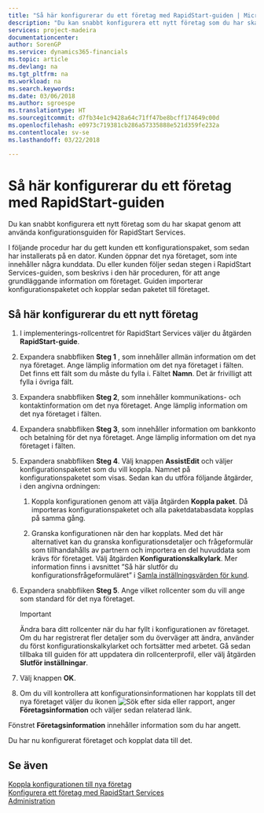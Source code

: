 ```yaml
---
title: "Så här konfigurerar du ett företag med RapidStart-guiden | Microsoft Docs"
description: "Du kan snabbt konfigurera ett nytt företag som du har skapat genom att använda konfigurationsguiden för RapidStart Services."
services: project-madeira
documentationcenter: 
author: SorenGP
ms.service: dynamics365-financials
ms.topic: article
ms.devlang: na
ms.tgt_pltfrm: na
ms.workload: na
ms.search.keywords: 
ms.date: 03/06/2018
ms.author: sgroespe
ms.translationtype: HT
ms.sourcegitcommit: d7fb34e1c9428a64c71ff47be8bcff174649c00d
ms.openlocfilehash: e0973c719381cb286a57335888e521d359fe232a
ms.contentlocale: sv-se
ms.lasthandoff: 03/22/2018

---
```

# <a name="configure-a-company-with-the-rapidstart-wizard"></a>Så här konfigurerar du ett företag med RapidStart-guiden
Du kan snabbt konfigurera ett nytt företag som du har skapat genom att använda konfigurationsguiden för RapidStart Services.

I följande procedur har du gett kunden ett konfigurationspaket, som sedan har installerats på en dator. Kunden öppnar det nya företaget, som inte innehåller några kunddata. Du eller kunden följer sedan stegen i RapidStart Services-guiden, som beskrivs i den här proceduren, för att ange grundläggande information om företaget. Guiden importerar konfigurationspaketet och kopplar sedan paketet till företaget.  

## <a name="to-configure-a-new-company"></a>Så här konfigurerar du ett nytt företag  
1. I implementerings-rollcentret för RapidStart Services väljer du åtgärden **RapidStart-guide**.  
2. Expandera snabbfliken **Steg 1** , som innehåller allmän information om det nya företaget. Ange lämplig information om det nya företaget i fälten. Det finns ett fält som du måste du fylla i. Fältet **Namn**. Det är frivilligt att fylla i övriga fält.  
3. Expandera snabbfliken **Steg 2**, som innehåller kommunikations- och kontaktinformation om det nya företaget. Ange lämplig information om det nya företaget i fälten.
4. Expandera snabbfliken **Steg 3**, som innehåller information om bankkonto och betalning för det nya företaget. Ange lämplig information om det nya företaget i fälten.  
5. Expandera snabbfliken **Steg 4**. Välj knappen **AssistEdit** och väljer konfigurationspaketet som du vill koppla. Namnet på konfigurationspaketet som visas. Sedan kan du utföra följande åtgärder, i den angivna ordningen:  

    1. Koppla konfigurationen genom att välja åtgärden **Koppla paket**. Då importeras konfigurationspaketet och alla paketdatabasdata kopplas på samma gång.  

    2. Granska konfigurationen när den har kopplats. Med det här alternativet kan du granska konfigurationsdetaljer och frågeformulär som tillhandahålls av partnern och importera en del huvuddata som krävs för företaget. Välj åtgärden **Konfigurationskalkylark**. Mer information finns i avsnittet ”Så här slutför du konfigurationsfrågeformuläret” i [Samla inställningsvärden för kund](admin-gather-customer-setup-values.md).  

6. Expandera snabbfliken **Steg 5**. Ange vilket rollcenter som du vill ange som standard för det nya företaget.  

    > [!IMPORTANT]  
    >  Ändra bara ditt rollcenter när du har fyllt i konfigurationen av företaget. Om du har registrerat fler detaljer som du överväger att ändra, använder du först konfigurationskalkylarket och fortsätter med arbetet. Gå sedan tillbaka till guiden för att uppdatera din rollcenterprofil, eller välj åtgärden **Slutför inställningar**.

7. Välj knappen **OK**.  
8. Om du vill kontrollera att konfigurationsinformationen har kopplats till det nya företaget väljer du ikonen ![Sök efter sida eller rapport](media/ui-search/search_small.png "Ikonen Sök efter sida eller rapport"), anger **Företagsinformation** och väljer sedan relaterad länk.

Fönstret **Företagsinformation** innehåller information som du har angett.   

Du har nu konfigurerat företaget och kopplat data till det.  

## <a name="see-also"></a>Se även  
[Koppla konfigurationen till nya företag](admin-apply-configuration-to-new-companies.md)  
[Konfigurera ett företag med RapidStart Services](admin-set-up-a-company-with-rapidstart.md)  
[Administration](admin-setup-and-administration.md)

